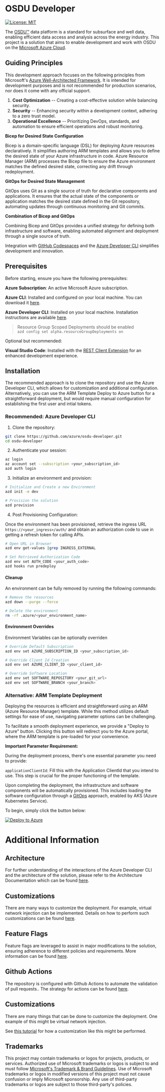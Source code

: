 # OSDU Developer

[![License: MIT](https://img.shields.io/badge/License-MIT-yellow.svg)](https://opensource.org/licenses/MIT)

The [OSDU™](https://community.opengroup.org/osdu/platform) data platform is a standard for subsurface and well data, enabling efficient data access and analysis across the energy industry. This project is a solution that aims to enable development and work with OSDU on the [Microsoft Azure Cloud](https://azure.microsoft.com/).


## Guiding Principles

This development approach focuses on the following principles from Microsoft's [Azure Well-Architected Framework](https://learn.microsoft.com/en-us/azure/well-architected/what-is-well-architected-framework). It is intended for development purposes and is not recommended for production scenarios, nor does it come with any official support.


1. **Cost Optimization** -- Creating a cost-effective solution while balancing security.
2. **Security** -- Enhancing security within a development context, adhering to a zero trust model.
3. **Operational Excellence** -- Prioritizing DevOps, standards, and automation to ensure efficient operations and robust monitoring.


**Bicep for Desired State Configuration**

Bicep is a domain-specific language (DSL) for deploying Azure resources declaratively. It simplifies authoring ARM templates and allows you to define the desired state of your Azure infrastructure in code. Azure Resource Manager (ARM) processes the Bicep file to ensure the Azure environment matches the defined desired state, correcting any drift through redeployment.

**GitOps for Desired State Management**

GitOps uses Git as a single source of truth for declarative components and applications. It ensures that the actual state of the components or application matches the desired state defined in the Git repository, automating updates through continuous monitoring and Git commits.

**Combination of Bicep and GitOps**

Combining Bicep and GitOps provides a unified strategy for defining both infrastructure and software, enabling automated alignment and deployment through a single source of truth.

Integration with [GitHub Codespaces](https://github.com/features/codespaces) and the [Azure Developer CLI](https://learn.microsoft.com/en-us/azure/developer/azure-developer-cli/) simplifies development and innovation.


## Prerequisites

Before starting, ensure you have the following prerequisites:

__Azure Subscription__: An active Microsoft Azure subscription.

__Azure CLI__: Installed and configured on your local machine. You can download it [here](https://docs.microsoft.com/en-us/cli/azure/install-azure-cli).

__Azure Developer CLI__: Installed on your local machine. Installation instructions are available [here](https://learn.microsoft.com/en-us/azure/developer/azure-developer-cli/install-azd).

> Resource Group Scoped Deployments should be enabled  
    ```
    azd config set alpha.resourceGroupDeployments on
    ```

Optional but recommended:

__Visual Studio Code__: Installed with the [REST Client Extension](https://marketplace.visualstudio.com/items?itemName=humao.rest-client) for an enhanced development experience.


## Installation

The recommended approach is to clone the repository and use the Azure Developer CLI, which allows for customization and additional configuration. Alternatively, you can use the ARM Template Deploy to Azure button for a straightforward deployment, but would require manual configuration for establishing the first user and intial tokens.


### Recommended: Azure Developer CLI

1. Clone the repository:

```bash
git clone https://github.com/azure/osdu-developer.git
cd osdu-developer
``` 

2. Authenticate your session:

```bash
az login
az account set --subscription <your_subscription_id>
azd auth login
```

3. Initialize an environment and provision:

```bash
# Initialize and Create a new Environment
azd init -e dev

# Provision the solution
azd provision
```

4. Post Provisioning Configuration:

Once the environment has been provisioned, retrieve the ingress URL `https://<your_ingress>/auth/` and obtain an authorization code to use in getting a refresh token for calling APIs.

```bash
# Open URL in Browser
azd env get-values |grep INGRESS_EXTERNAL

# Set Retrieved Authorization Code
azd env set AUTH_CODE <your_auth_code>
azd hooks run predeploy
```

#### Cleanup

An environment can be fully removed by running the following commands:

```bash
# Remove the resources
azd down --purge --force

# Delete the environment
rm -rf .azure/<your_environment_name>
```


#### Environment Overrides

Environment Variables can be optionally overriden

```bash
# Override Default Subscription
azd env set AZURE_SUBSCRIPTION_ID <your_subscription_id>

# Override Client Id Creation
azd env set AZURE_CLIENT_ID <your_client_id>

# Override Software Location
azd env set SOFTWARE_REPOSITORY <your_git_url>
azd env set SOFTWARE_BRANCH <your_branch>
```

### Alternative: ARM Template Deployment

Deploying the resources is efficient and straightforward using an ARM (Azure Resource Manager) template. While this method utilizes default settings for ease of use, navigating parameter options can be challenging.

To facilitate a smooth deployment experience, we provide a "Deploy to Azure" button. Clicking this button will redirect you to the Azure portal, where the ARM template is pre-loaded for your convenience.

**Important Parameter Requirement:**

During the deployment process, there's one essential parameter you need to provide:

`applicationClientId`: Fill this with the Application ClientId that you intend to use. This step is crucial for the proper functioning of the template.

Upon completing the deployment, the infrastructure and software components will be automatically provisioned. This includes loading the software configuration through a [GitOps](https://learn.microsoft.com/en-us/azure/architecture/example-scenario/gitops-aks/gitops-blueprint-aks) approach, enabled by AKS (Azure Kubernetes Service).

To begin, simply click the button below:

[![Deploy to Azure](https://aka.ms/deploytoazurebutton)](https://portal.azure.com/#create/Microsoft.Template/uri/https%3A%2F%2Fraw.githubusercontent.com%2FAzure%2Fosdu-developer%2Fmain%2Fazuredeploy.json)


# Additional Information

## Architecture

For further understanding of the interactions of the Azure Developer CLI and the architecture of the solution, please refer to the Architecture Documentation which can be found [here](docs/archiecture.md).


## Customizations

There are many ways to customize the deployment. For example, virtual network injection can be implemented. Details on how to perform such customizations can be found [here](docs/vnet-injection.md).


## Feature Flags

Feature flags are leveraged to assist in major modifications to the solution, ensuring adherence to different policies and requirements. More information can be found [here](docs/feature-flags.md).
                          

## Github Actions

The repository is configured with Github Actions to automate the validation of pull requests.. The strategy for actions can be found [here](docs/pipelines.md).




## Customizations

There are many things that can be done to customize the deployment. One example of this might be virtual network injection.

See [this tutorial](docs/vnet-injection.md) for how a customization like this might be performed.

## Trademarks

This project may contain trademarks or logos for projects, products, or services. Authorized use of Microsoft
trademarks or logos is subject to and must follow
[Microsoft's Trademark & Brand Guidelines](https://www.microsoft.com/en-us/legal/intellectualproperty/trademarks/usage/general).
Use of Microsoft trademarks or logos in modified versions of this project must not cause confusion or imply Microsoft sponsorship.
Any use of third-party trademarks or logos are subject to those third-party's policies.


